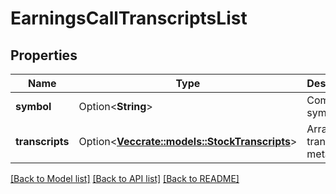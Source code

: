 # EarningsCallTranscriptsList

## Properties

Name | Type | Description | Notes
------------ | ------------- | ------------- | -------------
**symbol** | Option<**String**> | Company symbol. | [optional]
**transcripts** | Option<[**Vec<crate::models::StockTranscripts>**](StockTranscripts.md)> | Array of transcripts' metadata | [optional]

[[Back to Model list]](../README.md#documentation-for-models) [[Back to API list]](../README.md#documentation-for-api-endpoints) [[Back to README]](../README.md)


